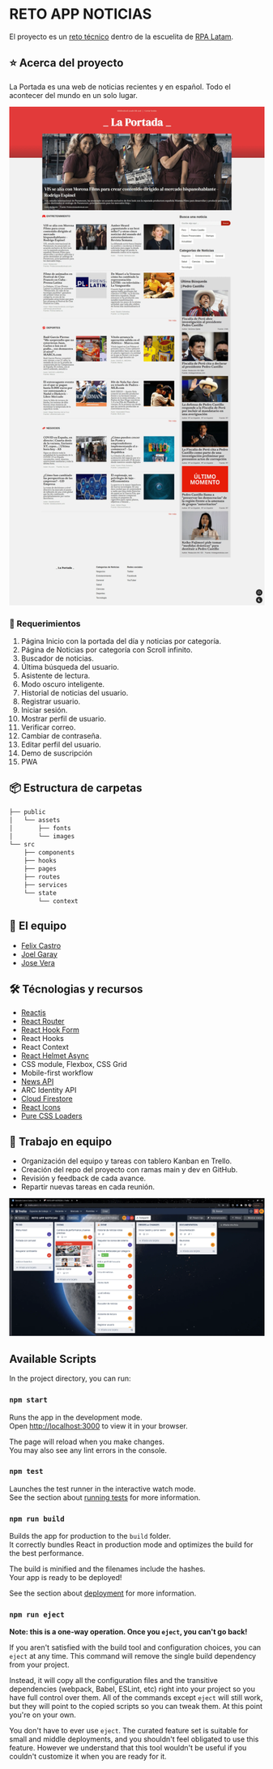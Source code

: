# RETO APP NOTICIAS

El proyecto es un [reto técnico](https://github.com/cocotopia/reto-app-noticias) dentro de la escuelita de
[RPA Latam](https://rpalatam.com.pe/).

## ⭐ Acerca del proyecto

La Portada es una web de noticias recientes y en español. Todo el acontecer del mundo en un solo lugar.

![Captura del proyecto La Portada](./portada3.webp)

### 📝 Requerimientos

1. Página Inicio con la portada del día y noticias por categoría.
2. Página de Noticias por categoría con Scroll infinito.
3. Buscador de noticias.
4. Última búsqueda del usuario.
5. Asistente de lectura.
6. Modo oscuro inteligente.
7. Historial de noticias del usuario.
8. Registrar usuario.
9. Iniciar sesión.
10. Mostrar perfil de usuario.
11. Verificar correo.
12. Cambiar de contraseña.
13. Editar perfil del usuario.
14. Demo de suscripción
15. PWA

## 📦 Estructura de carpetas

```
├── public
│   └── assets
│       ├── fonts
│       └── images
└── src
    ├── components
    ├── hooks
    ├── pages
    ├── routes
    ├── services
    └── state
        └── context

```

## 👥 El equipo

- [Felix Castro](https://www.linkedin.com/in/felix-castro-cubas-633037192)
- [Joel Garay](https://www.linkedin.com/in/joel-isaac-garay-chuquispuma-566215220)
- [Jose Vera](https://www.linkedin.com/in/jose-miguel-vera-mamani-b03b49207)

## 🛠️ Técnologias y recursos

- [Reactjs](https://es.reactjs.org/)
- [React Router](https://reactrouter.com/)
- [React Hook Form](https://react-hook-form.com/)
- React Hooks
- React Context
- [React Helmet Async](https://www.npmjs.com/package/react-helmet-async)
- CSS module, Flexbox, CSS Grid
- Mobile-first workflow
- [News API](https://newsapi.org/)
- ARC Identity API
- [Cloud Firestore](https://firebase.google.com/docs/firestore)
- [React Icons](https://react-icons.github.io/react-icons/)
- [Pure CSS Loaders](https://loading.io/css/)

## 💯 Trabajo en equipo

- Organización del equipo y tareas con tablero Kanban en Trello.
- Creación del repo del proyecto con ramas main y dev en GitHub.
- Revisión y feedback de cada avance.
- Repartir nuevas tareas en cada reunión.

![Tablero Kanban del proyecto](./portada2.webp)

## Available Scripts

In the project directory, you can run:

### `npm start`

Runs the app in the development mode.\
Open [http://localhost:3000](http://localhost:3000) to view it in your browser.

The page will reload when you make changes.\
You may also see any lint errors in the console.

### `npm test`

Launches the test runner in the interactive watch mode.\
See the section about [running tests](https://facebook.github.io/create-react-app/docs/running-tests) for more information.

### `npm run build`

Builds the app for production to the `build` folder.\
It correctly bundles React in production mode and optimizes the build for the best performance.

The build is minified and the filenames include the hashes.\
Your app is ready to be deployed!

See the section about [deployment](https://facebook.github.io/create-react-app/docs/deployment) for more information.

### `npm run eject`

**Note: this is a one-way operation. Once you `eject`, you can't go back!**

If you aren't satisfied with the build tool and configuration choices, you can `eject` at any time. This command will remove the single build dependency from your project.

Instead, it will copy all the configuration files and the transitive dependencies (webpack, Babel, ESLint, etc) right into your project so you have full control over them. All of the commands except `eject` will still work, but they will point to the copied scripts so you can tweak them. At this point you're on your own.

You don't have to ever use `eject`. The curated feature set is suitable for small and middle deployments, and you shouldn't feel obligated to use this feature. However we understand that this tool wouldn't be useful if you couldn't customize it when you are ready for it.
